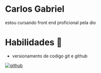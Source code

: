 # Carlos Gabriel 

estou cursando front end proficional pela dio 

# Habilidades 💪
- versionamento de codigo git e github

[![github](https://encrypted-tbn0.gstatic.com/images?q=tbn:ANd9GcR_sIaZ-H0bPBQZyn3xjquS3SnlVFaEyJRkVEPJlPQmnfKusXduGLh459G8&s=2)](https://github.com/calosgabriel1)
